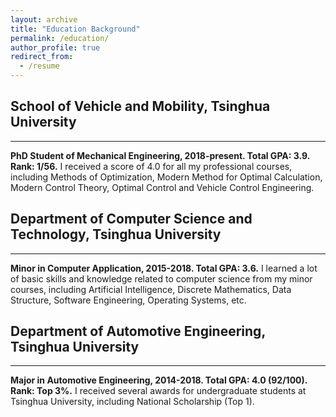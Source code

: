 ```yaml
---
layout: archive
title: "Education Background"
permalink: /education/
author_profile: true
redirect_from:
  - /resume
---
```


## School of Vehicle and Mobility, Tsinghua University
------
**PhD Student of Mechanical Engineering, 2018-present. Total GPA: 3.9. Rank: 1/56.**
I received a score of 4.0 for all my professional courses, including Methods of Optimization, Modern Method for Optimal Calculation, Modern Control Theory, Optimal Control and Vehicle Control Engineering.

##  Department of Computer Science and Technology, Tsinghua University
------
**Minor in Computer Application, 2015-2018. Total GPA: 3.6.**
I learned a lot of basic skills and knowledge related to computer science from my minor courses, including Artificial Intelligence, Discrete Mathematics, Data Structure, Software Engineering, Operating Systems, etc.

## Department of Automotive Engineering, Tsinghua University
------
**Major in Automotive Engineering, 2014-2018. Total GPA: 4.0 (92/100). Rank: Top 3%.**
I received several awards for undergraduate students at Tsinghua University, including National Scholarship (Top 1).

